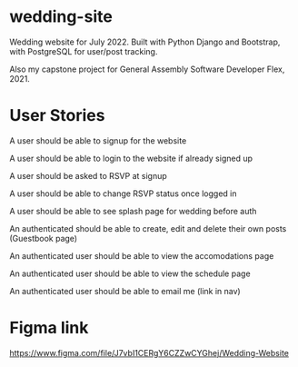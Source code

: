 # wedding-site
Wedding website for July 2022. Built with Python Django and Bootstrap, with PostgreSQL for user/post tracking.


Also my capstone project for General Assembly Software Developer Flex, 2021.


# User Stories

A user should be able to signup for the website

A user should be able to login to the website if already signed up

A user should be asked to RSVP at signup

A user should be able to change RSVP status once logged in

A user should be able to see splash page for wedding before auth

An authenticated should be able to create, edit and delete their own posts (Guestbook page)

An authenticated user should be able to view the accomodations page

An authenticated user should be able to view the schedule page

An authenticated user should be able to email me (link in nav)


# Figma link
https://www.figma.com/file/J7vbI1CERgY6CZZwCYGhej/Wedding-Website

